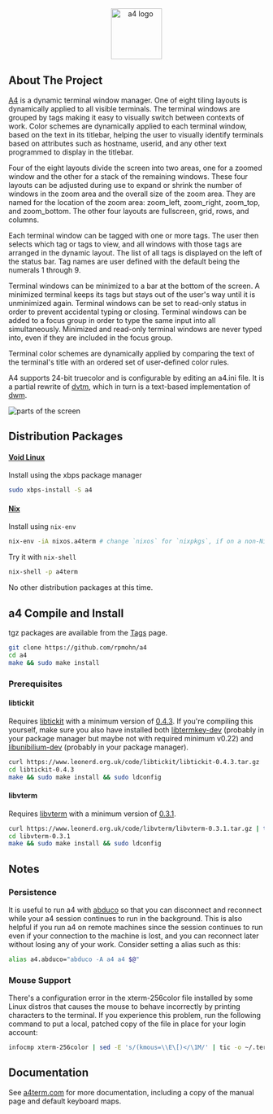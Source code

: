 <div align="center">
<a href="https://a4term.com/">
<img src="extras/a4_logo.svg" alt="a4 logo" width="100px">
</a>
</div>

## About The Project

[A4](https://a4term.com/) is a dynamic terminal window manager. One of eight
tiling layouts is dynamically applied to all visible terminals. The terminal
windows are grouped by tags making it easy to visually switch between contexts
of work. Color schemes are dynamically applied to each terminal window, based
on the text in its titlebar, helping the user to visually identify terminals
based on attributes such as hostname, userid, and any other text programmed to
display in the titlebar.

Four of the eight layouts divide the screen into two areas, one for a zoomed
window and the other for a stack of the remaining windows. These four layouts
can be adjusted during use to expand or shrink the number of windows in the
zoom area and the overall size of the zoom area. They are named for the
location of the zoom area: zoom\_left, zoom\_right, zoom\_top, and
zoom\_bottom. The other four layouts are fullscreen, grid, rows, and columns.

Each terminal window can be tagged with one or more tags. The user then selects
which tag or tags to view, and all windows with those tags are arranged in the
dynamic layout. The list of all tags is displayed on the left of the status
bar. Tag names are user defined with the default being the numerals 1 through
9.

Terminal windows can be minimized to a bar at the bottom of the screen. A
minimized terminal keeps its tags but stays out of the user's way until it is
unminimized again. Terminal windows can be set to read-only status in order to
prevent accidental typing or closing. Terminal windows can be added to a focus
group in order to type the same input into all simultaneously. Minimized and
read-only terminal windows are never typed into, even if they are included in
the focus group.

Terminal color schemes are dynamically applied by comparing the text of the
terminal's title with an ordered set of user-defined color rules.

A4 supports 24-bit truecolor and is configurable by editing an a4.ini file.
It is a partial rewrite of
[dvtm](https://www.brain-dump.org/projects/dvtm/),
which in turn is a text-based implementation of
[dwm](https://dwm.suckless.org/).

![parts of the screen](extras/partsofscreen.png)

## Distribution Packages

#### [Void Linux]

Install using the xbps package manager

```sh
sudo xbps-install -S a4
```

#### [Nix]

Install using `nix-env`

``` sh
nix-env -iA nixos.a4term # change `nixos` for `nixpkgs`, if on a non-NixOS system
```

Try it with `nix-shell`

``` sh
nix-shell -p a4term
```

No other distribution packages at this time.

## a4 Compile and Install

tgz packages are available from the [Tags] page.

```sh
git clone https://github.com/rpmohn/a4
cd a4
make && sudo make install
```

### Prerequisites

#### libtickit

Requires [libtickit](https://www.leonerd.org.uk/code/libtickit/)
with a minimum version of
[0.4.3](https://www.leonerd.org.uk/code/libtickit/libtickit-0.4.3.tar.gz).
If you're compiling this yourself, make sure you also have installed both
[libtermkey-dev](https://www.leonerd.org.uk/code/libtermkey/)
(probably in your package manager but maybe not with required minimum
v0.22) and
[libunibilium-dev](https://github.com/mauke/unibilium)
(probably in your package manager).

```sh
curl https://www.leonerd.org.uk/code/libtickit/libtickit-0.4.3.tar.gz | tar xzf -
cd libtickit-0.4.3
make && sudo make install && sudo ldconfig
```

#### libvterm

Requires [libvterm](https://www.leonerd.org.uk/code/libvterm/)
with a minimum version of
[0.3.1](https://www.leonerd.org.uk/code/libvterm/libvterm-0.3.1.tar.gz).
```sh
curl https://www.leonerd.org.uk/code/libvterm/libvterm-0.3.1.tar.gz | tar xzf -
cd libvterm-0.3.1
make && sudo make install && sudo ldconfig
```

## Notes

### Persistence

It is useful to run a4 with 
[abduco](https://www.brain-dump.org/projects/abduco/) 
so that you can disconnect and reconnect while your a4 session 
continues to run in the background. This is also helpful if you run a4 
on remote machines since the session continues to run even if your 
connection to the machine is lost, and you can reconnect later without 
losing any of your work. Consider setting a alias such as this:
```sh
alias a4.abduco="abduco -A a4 a4 $@"
```

### Mouse Support

There's a configuration error in the xterm-256color file installed 
by some Linux distros that causes the mouse to behave incorrectly by 
printing characters to the terminal. If you experience this problem, 
run the following command to put a local, patched copy of the file in 
place for your login account:
```sh
infocmp xterm-256color | sed -E 's/(kmous=\\E\[)</\1M/' | tic -o ~/.terminfo -
```

## Documentation

See [a4term.com](https://a4term.com/) for more documentation, including a copy
of the manual page and default keyboard maps.

[Tags]: https://github.com/rpmohn/a4/tags
[Void Linux]: https://voidlinux.org/packages/?arch=x86_64&q=a4
[Nix]: https://search.nixos.org/packages?channel=unstable&from=0&size=50&sort=relevance&type=packages&query=a4term
